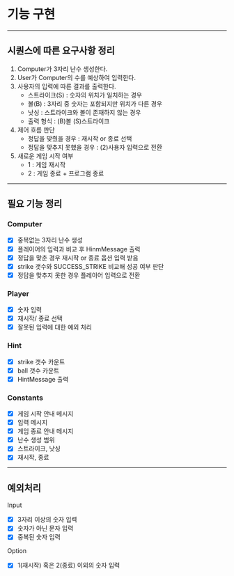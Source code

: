 # 기능 구현

----

## 시퀀스에 따른 요구사항 정리
1. Computer가 3자리 난수 생성한다.
2. User가 Computer의 수를 예상하여 입력한다.
3. 사용자의 입력에 따른 결과를 출력한다. 
   - 스트라이크(S) : 숫자의 위치가 일치하는 경우
   - 볼(B) : 3자리 중 숫자는 포함되지만 위치가 다른 경우
   - 낫싱 : 스트라이크와 볼이 존재하지 않는 경우
   - 출력 형식 : (B)볼 (S)스트라이크
4. 제어 흐름 판단
   - 정답을 맞췄을 경우 : 재시작 or 종료 선택
   - 정답을 맞추지 못했을 경우 : (2)사용자 입력으로 전환
5. 새로운 게임 시작 여부
   - 1 : 게임 재시작
   - 2 : 게임 종료 + 프로그램 종료
----
   
## 필요 기능 정리
### Computer
- [x] 중복없는 3자리 난수 생성
- [x] 플레이어의 입력과 비교 후 HinmMessage 출력
- [x] 정답을 맞춘 경우 재시작 or 종료 옵션 입력 받음
- [x] strike 갯수와 SUCCESS_STRIKE 비교해 성공 여부 판단
- [x] 정답을 맞추지 못한 경우 플레이어 입력으로 전환

### Player
- [x] 숫자 입력
- [x] 재시작/ 종료 선택
- [x] 잘못된 입력에 대한 예외 처리

### Hint
- [x] strike 갯수 카운트
- [x] ball 갯수 카운트
- [x] HintMessage 출력

### Constants
- [x] 게임 시작 안내 메시지
- [x] 입력 메시지
- [x] 게임 종료 안내 메시지
- [x] 난수 생성 범위
- [x] 스트라이크, 낫싱 
- [x] 재시작, 종료 

----

## 예외처리
   
Input
- [x] 3자리 이상의 숫자 입력
- [x] 숫자가 아닌 문자 입력
- [x] 중복된 숫자 입력

Option
- [x] 1(재시작) 혹은 2(종료) 이외의 숫자 입력





